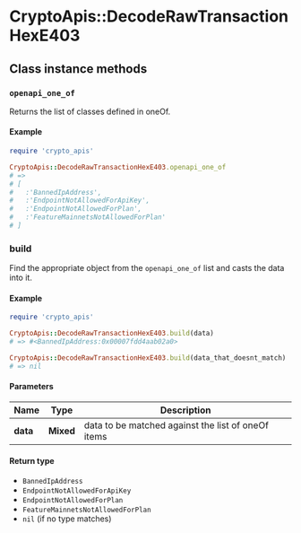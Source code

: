 # CryptoApis::DecodeRawTransactionHexE403

## Class instance methods

### `openapi_one_of`

Returns the list of classes defined in oneOf.

#### Example

```ruby
require 'crypto_apis'

CryptoApis::DecodeRawTransactionHexE403.openapi_one_of
# =>
# [
#   :'BannedIpAddress',
#   :'EndpointNotAllowedForApiKey',
#   :'EndpointNotAllowedForPlan',
#   :'FeatureMainnetsNotAllowedForPlan'
# ]
```

### build

Find the appropriate object from the `openapi_one_of` list and casts the data into it.

#### Example

```ruby
require 'crypto_apis'

CryptoApis::DecodeRawTransactionHexE403.build(data)
# => #<BannedIpAddress:0x00007fdd4aab02a0>

CryptoApis::DecodeRawTransactionHexE403.build(data_that_doesnt_match)
# => nil
```

#### Parameters

| Name | Type | Description |
| ---- | ---- | ----------- |
| **data** | **Mixed** | data to be matched against the list of oneOf items |

#### Return type

- `BannedIpAddress`
- `EndpointNotAllowedForApiKey`
- `EndpointNotAllowedForPlan`
- `FeatureMainnetsNotAllowedForPlan`
- `nil` (if no type matches)

